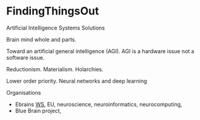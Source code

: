 # FindingThingsOut
Artificial Intelligence Systems Solutions

Brain mind whole and parts.

Toward an artificial general intelligence (AGI). AGI is a hardware issue not a software issue. 

Reductionism. Materialism. Holarchies.

Lower order priority. Neural networks and deep learning

Organisations
* Ebrains [WS](https://www.ebrains.eu/), EU, neuroscience, neuroinformatics, neurocomputing, 
* Blue Brain project, 
